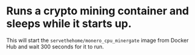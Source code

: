 # Runs a crypto mining container and sleeps while it starts up.

This will start the `servethehome/monero_cpu_minergate` image from Docker Hub and wait 300 seconds for it to run.